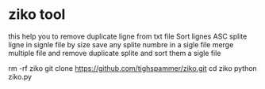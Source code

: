 # ziko tool
this help you to remove duplicate ligne from txt file
Sort lignes ASC
splite ligne in signle file by size
save any splite numbre in a sigle file
merge multiple file and remove duplicate splite and sort them a sigle file 

rm -rf ziko
git clone https://github.com/tighspammer/ziko.git
cd ziko
python ziko.py
